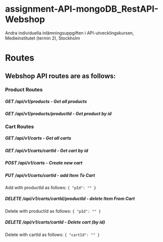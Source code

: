 # assignment-API-mongoDB_RestAPI-Webshop

Andra individuella inlämningsuppgiften i API-utvecklingskursen, Medieinstitutet (termin 2), Stockholm

# Routes

## Webshop API routes are as follows:

### Product Routes

##### GET /api/v1/products - Get all products

##### GET /api/v1/products/productId - Get product by id

### Cart Routes

##### GET /api/v1/carts - Get all carts

##### GET /api/v1/carts/cartId - Get cart by id

##### POST /api/v1/carts - Create new cart

##### PUT /api/v1/carts/cartId - add Item To Cart

Add with productId as follows:
`{
"pId": ""
}`

##### DELETE /api/v1/carts/cartId/productId - delete Item From Cart

Delete with productId as follows:
`{
"pId": ""
}`

##### DELETE /api/v1/carts/cartId - Delete cart (by id)

Delete with cartId as follows:
`{
"cartId": ""
}`
